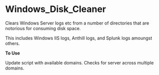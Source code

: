 # Windows_Disk_Cleaner  
Clears Windows Server logs etc from a number of directories that are notorious for consuming disk space.  

This includes Windows IIS logs, Anthill logs, and Splunk logs amoungst others.  

**To Use**  

Update script with available domains. Checks for server across multiple domains.
